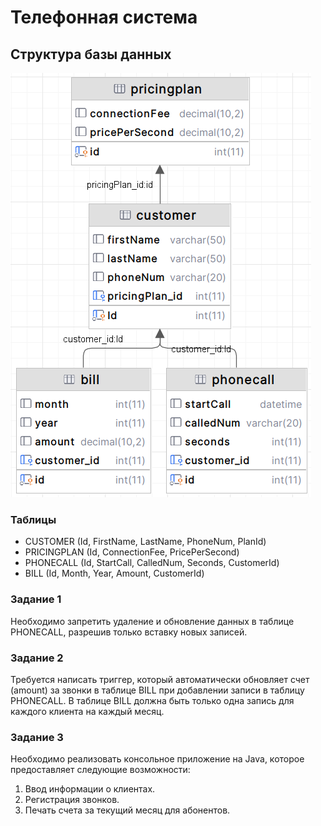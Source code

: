 # Телефонная система

## Структура базы данных
![Структура таблиц](./src/main/resources/UML.png)

### Таблицы

- CUSTOMER (Id, FirstName, LastName, PhoneNum, PlanId)
- PRICINGPLAN (Id, ConnectionFee, PricePerSecond)
- PHONECALL (Id, StartCall, CalledNum, Seconds, CustomerId)
- BILL (Id, Month, Year, Amount, CustomerId)

### Задание 1

Необходимо запретить удаление и обновление данных в таблице PHONECALL, разрешив только вставку новых записей.

### Задание 2

Требуется написать триггер, который автоматически обновляет счет (amount) за звонки в таблице BILL при добавлении записи в таблицу PHONECALL. В таблице BILL должна быть только одна запись для каждого клиента на каждый месяц.

### Задание 3

Необходимо реализовать консольное приложение на Java, которое предоставляет следующие возможности:

1. Ввод информации о клиентах.
2. Регистрация звонков.
3. Печать счета за текущий месяц для абонентов.